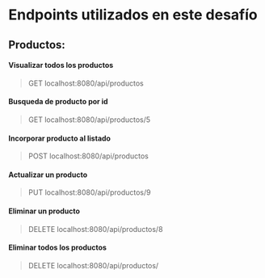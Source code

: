 # Endpoints utilizados en este desafío

## Productos: 
#### **Visualizar todos los productos**
>GET localhost:8080/api/productos

#### **Busqueda de producto por id**
>GET localhost:8080/api/productos/5

#### **Incorporar producto al listado**
>POST localhost:8080/api/productos

#### **Actualizar un producto**
>PUT localhost:8080/api/productos/9

#### **Eliminar un producto**
>DELETE  localhost:8080/api/productos/8

#### **Eliminar todos los productos**
>DELETE  localhost:8080/api/productos/
